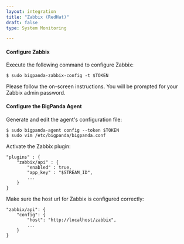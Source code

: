 ```yaml
---
layout: integration 
title: "Zabbix (RedHat)"
draft: false
type: System Monitoring

---
```


<!-- docs-include _integrations/agent-common/install/generic.md:::SOURCE_SYSTEM_NAME=Zabbix:::PLATFORM_NAME=RedHat:::PLATFORM_LOWER=redhat -->

<!-- section-separator -->

#### Configure Zabbix
Execute the following command to configure Zabbix:

	$ sudo bigpanda-zabbix-config -t $TOKEN

Please follow the on-screen instructions.
You will be prompted for your Zabbix admin password.

<!-- section-separator -->

#### Configure the BigPanda Agent
Generate and edit the agent's configuration file:

    $ sudo bigpanda-agent config --token $TOKEN
    $ sudo vim /etc/bigpanda/bigpanda.conf

Activate the Zabbix plugin:

	"plugins" : {
		"zabbix/api" : {
			"enabled" : true,
			"app_key" : "$STREAM_ID",
			...
		}
	}


Make sure the host url for Zabbix is configured correctly:

	"zabbix/api": {
		"config": {
			"host": "http://localhost/zabbix",
			...
		}
	}
	
<!-- section-separator -->

<!-- docs-include _integrations/agent-common/start-and-summary/generic.md:::SOURCE_SYSTEM_NAME=Zabbix:::PLATFORM=redhat -->
